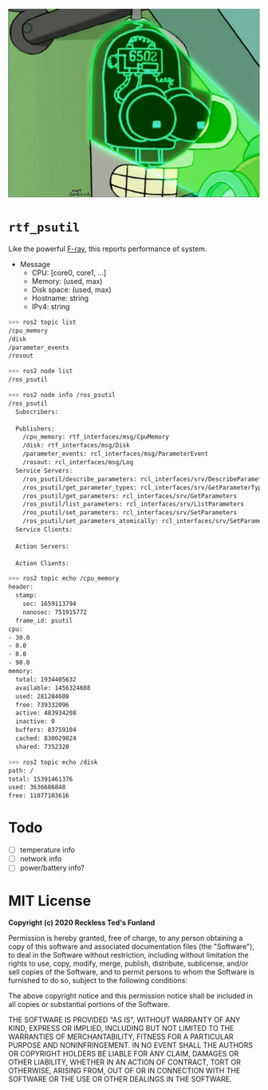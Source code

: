 ![](header.webp)

# `rtf_psutil`

Like the powerful [F-ray][1], this reports performance of system.

- Message
    - CPU: [core0, core1, ...]
    - Memory: (used, max)
    - Disk space: (used, max)
    - Hostname: string
    - IPv4: string

```bash
>>> ros2 topic list
/cpu_memory
/disk
/parameter_events
/rosout
```

```bash
>>> ros2 node list
/ros_psutil
```

```bash
>>> ros2 node info /ros_psutil
/ros_psutil
  Subscribers:

  Publishers:
    /cpu_memory: rtf_interfaces/msg/CpuMemory
    /disk: rtf_interfaces/msg/Disk
    /parameter_events: rcl_interfaces/msg/ParameterEvent
    /rosout: rcl_interfaces/msg/Log
  Service Servers:
    /ros_psutil/describe_parameters: rcl_interfaces/srv/DescribeParameters
    /ros_psutil/get_parameter_types: rcl_interfaces/srv/GetParameterTypes
    /ros_psutil/get_parameters: rcl_interfaces/srv/GetParameters
    /ros_psutil/list_parameters: rcl_interfaces/srv/ListParameters
    /ros_psutil/set_parameters: rcl_interfaces/srv/SetParameters
    /ros_psutil/set_parameters_atomically: rcl_interfaces/srv/SetParametersAtomically
  Service Clients:

  Action Servers:

  Action Clients:
```

```bash
>>> ros2 topic echo /cpu_memory
header:
  stamp:
    sec: 1659113794
    nanosec: 751915772
  frame_id: psutil
cpu:
- 30.0
- 0.0
- 0.0
- 90.0
memory:
  total: 1934405632
  available: 1456324608
  used: 281284608
  free: 739332096
  active: 483934208
  inactive: 0
  buffers: 83759104
  cached: 830029824
  shared: 7352320
```

```bash
>>> ros2 topic echo /disk                       
path: /
total: 15391461376
used: 3636686848
free: 11077103616
```

# Todo

- [ ] temperature info
- [ ] network info
- [ ] power/battery info?

# MIT License

**Copyright (c) 2020 Reckless Ted's Funland**

Permission is hereby granted, free of charge, to any person obtaining a copy
of this software and associated documentation files (the "Software"), to deal
in the Software without restriction, including without limitation the rights
to use, copy, modify, merge, publish, distribute, sublicense, and/or sell
copies of the Software, and to permit persons to whom the Software is
furnished to do so, subject to the following conditions:

The above copyright notice and this permission notice shall be included in all
copies or substantial portions of the Software.

THE SOFTWARE IS PROVIDED "AS IS", WITHOUT WARRANTY OF ANY KIND, EXPRESS OR
IMPLIED, INCLUDING BUT NOT LIMITED TO THE WARRANTIES OF MERCHANTABILITY,
FITNESS FOR A PARTICULAR PURPOSE AND NONINFRINGEMENT. IN NO EVENT SHALL THE
AUTHORS OR COPYRIGHT HOLDERS BE LIABLE FOR ANY CLAIM, DAMAGES OR OTHER
LIABILITY, WHETHER IN AN ACTION OF CONTRACT, TORT OR OTHERWISE, ARISING FROM,
OUT OF OR IN CONNECTION WITH THE SOFTWARE OR THE USE OR OTHER DEALINGS IN THE
SOFTWARE.

[1]: https://futurama.fandom.com/wiki/F-Ray
